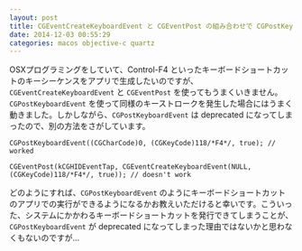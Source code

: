 ```yaml
---
layout: post
title: CGEventCreateKeyboardEvent と CGEventPost の組み合わせで CGPostKeyboardEvent でできたことを実現したい
date: 2014-12-03 00:55:29
categories: macos objective-c quartz
---
```

<!-- {% raw %} -->
<p>OSXプログラミングをしていて、Control-F4 といったキーボードショートカットのキーシーケンスをアプリで生成したいのですが、<code>CGEventCreateKeyboardEvent</code> と <code>CGEventPost</code> を使ってもうまくいきません。<code>CGPostKeyboardEvent</code> を使って同様のキーストロークを発生した場合にはうまく動きました。しかしながら、<code>CGPostKeyboardEvent</code> は deprecated になってしまったので、別の方法をさがしています。</p>

<pre><code>CGPostKeyboardEvent((CGCharCode)0, (CGKeyCode)118/*F4*/, true); // worked

CGEventPost(kCGHIDEventTap, CGEventCreateKeyboardEvent(NULL, (CGKeyCode)118/*F4*/, true)); // doesn't work
</code></pre>

<p>どのようにすれば、<code>CGPostKeyboardEvent</code> のようにキーボードショートカットのアプリでの実行ができるようになるかお教えいただけると幸いです。こういった、システムにかかわるキーボードショートカットを発行できてしまうことが、<code>CGPostKeyboardEvent</code> が deprecated になってしまった理由ではないかと思わなくもないのですが…</p>
<!-- {% endraw %} -->
